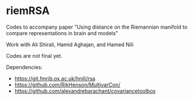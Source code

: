 # riemRSA

Codes to accompany paper "Using distance on the Riemannian manifold to compare representations in brain and models"

Work with Ali Shirali, Hamid Aghajan, and Hamed Nili



Codes are not final yet.


Dependencies:

- https://git.fmrib.ox.ac.uk/hnili/rsa
- https://github.com/RikHenson/MultivarCon/
- https://github.com/alexandrebarachant/covariancetoolbox

